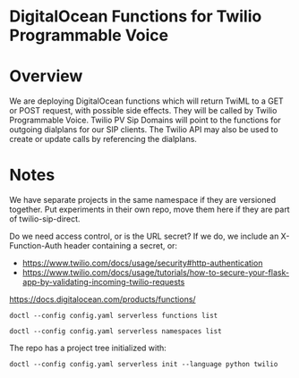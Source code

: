 # DigitalOcean Functions for Twilio Programmable Voice

# Overview

We are deploying DigitalOcean functions which will return TwiML to a GET or POST request, with possible side effects. They will be called by Twilio Programmable Voice. Twilio PV Sip Domains will point to the functions for outgoing dialplans for our SIP clients. The Twilio API may also be used to create or update calls by referencing the dialplans.

# Notes

We have separate projects in the same namespace if they are versioned together. Put experiments in their own repo, move them here if they are part of twilio-sip-direct.

Do we need access control, or is the URL secret? If we do, we include an X-Function-Auth header containing a secret, or:

- https://www.twilio.com/docs/usage/security#http-authentication
- https://www.twilio.com/docs/usage/tutorials/how-to-secure-your-flask-app-by-validating-incoming-twilio-requests

https://docs.digitalocean.com/products/functions/

    doctl --config config.yaml serverless functions list
    
    doctl --config config.yaml serverless namespaces list

The repo has a project tree initialized with:

    doctl --config config.yaml serverless init --language python twilio

